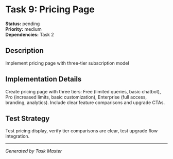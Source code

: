 # Task 9: Pricing Page

**Status:** pending  
**Priority:** medium  
**Dependencies:** Task 2  

## Description
Implement pricing page with three-tier subscription model

## Implementation Details
Create pricing page with three tiers: Free (limited queries, basic chatbot), Pro (increased limits, basic customization), Enterprise (full access, branding, analytics). Include clear feature comparisons and upgrade CTAs.

## Test Strategy
Test pricing display, verify tier comparisons are clear, test upgrade flow integration.

---
*Generated by Task Master*